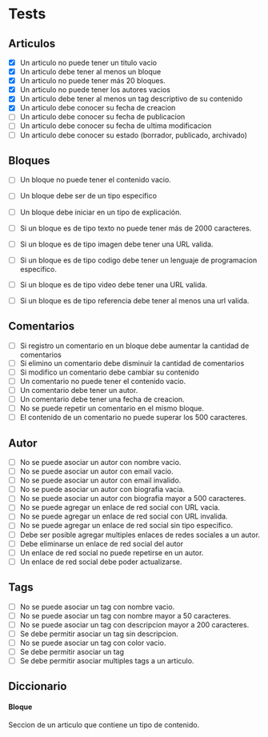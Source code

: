 ﻿# Tests

## Articulos

- [x] Un articulo no puede tener un titulo vacio
- [x] Un articulo debe tener al menos un bloque
- [x] Un articulo no puede tener más 20 bloques.
- [x] Un articulo no puede tener los autores vacios
- [x] Un articulo debe tener al menos un tag descriptivo de su contenido
- [x] Un articulo debe conocer su fecha de creacion
- [ ] Un articulo debe conocer su fecha de publicacion
- [ ] Un articulo debe conocer su fecha de ultima modificacion
- [ ] Un articulo debe conocer su estado (borrador, publicado, archivado)

## Bloques

- [ ] Un bloque no puede tener el contenido vacio.
- [ ] Un bloque debe ser de un tipo especifico
- [ ] Un bloque debe iniciar en un tipo de explicación. 
- [ ] Si un bloque es de tipo texto no puede tener más de 2000 caracteres.
- [ ] Si un bloque es de tipo imagen debe tener una URL valida.
- [ ] Si un bloque es de tipo codigo debe tener un lenguaje de programacion especifico.
- [ ] Si un bloque es de tipo video debe tener una URL valida.
- [ ] Si un bloque es de tipo referencia debe tener al menos una url valida.


## Comentarios
- [ ] Si registro un comentario en un bloque debe aumentar la cantidad de comentarios
- [ ] Si elimino un comentario debe disminuir la cantidad de comentarios
- [ ] Si modifico un comentario debe cambiar su contenido
- [ ] Un comentario no puede tener el contenido vacio.
- [ ] Un comentario debe tener un autor.
- [ ] Un comentario debe tener una fecha de creacion.
- [ ] No se puede repetir un comentario en el mismo bloque.
- [ ] El contenido de un comentario no puede superar los 500 caracteres.

## Autor
- [ ] No se puede asociar un autor con nombre vacio.
- [ ] No se puede asociar un autor con email vacio.
- [ ] No se puede asociar un autor con email invalido.
- [ ] No se puede asociar un autor con biografia vacia.
- [ ] No se puede asociar un autor con biografia mayor a 500 caracteres.
- [ ] No se puede agregar un enlace de red social con URL vacia.
- [ ] No se puede agregar un enlace de red social con URL invalida.
- [ ] No se puede agregar un enlace de red social sin tipo especifico.
- [ ] Debe ser posible agregar multiples enlaces de redes sociales a un autor.
- [ ] Debe eliminarse un enlace de red social del autor
- [ ] Un enlace de red social no puede repetirse en un autor.
- [ ] Un enlace de red social debe poder actualizarse.

## Tags
- [ ] No se puede asociar un tag con nombre vacio.
- [ ] No se puede asociar un tag con nombre mayor a 50 caracteres.
- [ ] No se puede asociar un tag con descripcion mayor a 200 caracteres.
- [ ] Se debe permitir asociar un tag sin descripcion.
- [ ] No se puede asociar un tag con color vacio.
- [ ] Se debe permitir asociar un tag 
- [ ] Se debe permitir asociar multiples tags a un articulo.
## Diccionario

#### Bloque
Seccion de un articulo que contiene un tipo de contenido.

